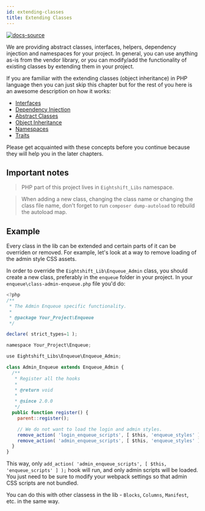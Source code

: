```yaml
---
id: extending-classes
title: Extending Classes
---
```


[![docs-source](https://img.shields.io/badge/source-eigthshift--libs-blue?style=for-the-badge&logo=php&labelColor=2a2a2a)](https://github.com/uandhgroup/eightshift-libs/tree/v2.0.0)

We are providing abstract classes, interfaces, helpers, dependency injection and namespaces for your project. In general, you can use anything as-is from the vendor library, or you can modify/add the functionality of existing classes by extending them in your project.

If you are familiar with the extending classes (object inheritance) in PHP language then you can just skip this chapter but for the rest of you here is an awesome description on how it works:

* [Interfaces](https://www.php.net/manual/en/language.oop5.interfaces.php)
* [Dependency Injection](https://en.wikipedia.org/wiki/Dependency_injection)
* [Abstract Classes](https://www.php.net/manual/en/language.oop5.abstract.php)
* [Object Inheritance](https://www.php.net/manual/en/language.oop5.inheritance.php)
* [Namespaces](https://www.php.net/manual/en/language.namespaces.php)
* [Traits](https://www.php.net/manual/en/language.oop5.traits.php)

Please get acquainted with these concepts before you continue because they will help you in the later chapters.

## Important notes

> PHP part of this project lives in `Eightshift_Libs` namespace.

> When adding a new class, changing the class name or changing the class file name, don't forget to run `composer dump-autoload` to rebuild the autoload map.

## Example

Every class in the lib can be extended and certain parts of it can be overriden or removed. For example, let's look at a way to remove loading of the admin style CSS assets.

In order to override the `Eightshift_Lib\Enqueue_Admin` class, you should create a new class, preferably in the `enqueue` folder in your project.
In your `enqueue\class-admin-enqueue.php` file you'd do:

```js
<?php
/**
 * The Admin Enqueue specific functionality.
 *
 * @package Your_Project\Enqueue
 */

declare( strict_types=1 );

namespace Your_Project\Enqueue;

use Eightshift_Libs\Enqueue\Enqueue_Admin;

class Admin_Enqueue extends Enqueue_Admin {
  /**
   * Register all the hooks
   *
   * @return void
   *
   * @since 2.0.0
   */
  public function register() {
    parent::register();

    // We do not want to load the login and admin styles.
    remove_action( 'login_enqueue_scripts', [ $this, 'enqueue_styles' ] );
    remove_action( 'admin_enqueue_scripts', [ $this, 'enqueue_styles' ], 50 );
  }
}
```

This way, only `add_action( 'admin_enqueue_scripts', [ $this, 'enqueue_scripts' ] );` hook will run, and only admin scripts will be loaded. You just need to be sure to modify your webpack settings so that admin CSS scripts are not bundled.

You can do this with other classess in the lib - `Blocks`, `Columns`, `Manifest`, etc. in the same way.
